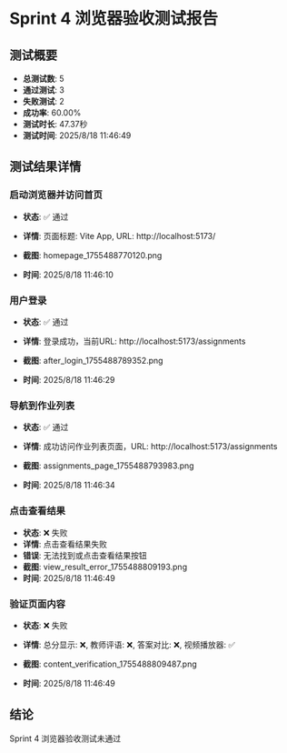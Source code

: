 # Sprint 4 浏览器验收测试报告

## 测试概要
- **总测试数**: 5
- **通过测试**: 3
- **失败测试**: 2
- **成功率**: 60.00%
- **测试时长**: 47.37秒
- **测试时间**: 2025/8/18 11:46:49

## 测试结果详情

### 启动浏览器并访问首页
- **状态**: ✅ 通过
- **详情**: 页面标题: Vite App, URL: http://localhost:5173/

- **截图**: homepage_1755488770120.png
- **时间**: 2025/8/18 11:46:10

### 用户登录
- **状态**: ✅ 通过
- **详情**: 登录成功，当前URL: http://localhost:5173/assignments

- **截图**: after_login_1755488789352.png
- **时间**: 2025/8/18 11:46:29

### 导航到作业列表
- **状态**: ✅ 通过
- **详情**: 成功访问作业列表页面，URL: http://localhost:5173/assignments

- **截图**: assignments_page_1755488793983.png
- **时间**: 2025/8/18 11:46:34

### 点击查看结果
- **状态**: ❌ 失败
- **详情**: 点击查看结果失败
- **错误**: 无法找到或点击查看结果按钮
- **截图**: view_result_error_1755488809193.png
- **时间**: 2025/8/18 11:46:49

### 验证页面内容
- **状态**: ❌ 失败
- **详情**: 总分显示: ❌, 教师评语: ❌, 答案对比: ❌, 视频播放器: ✅

- **截图**: content_verification_1755488809487.png
- **时间**: 2025/8/18 11:46:49


## 结论
Sprint 4 浏览器验收测试未通过
